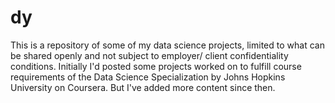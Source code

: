 # dy
This is a repository of some of my data science projects, limited to what can be shared openly and not subject to employer/ client confidentiality conditions. Initially I'd posted some projects worked on to fulfill course requirements of the Data Science Specialization by Johns Hopkins University on Coursera. But I've added more content since then.
